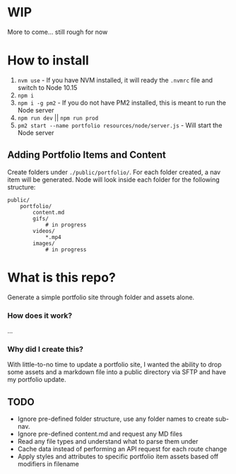 # WIP 
More to come... still rough for now 

# How to install

1. `nvm use` - If you have NVM installed, it will ready the `.nvmrc` file and switch to Node 10.15
1. `npm i`
1. `npm i -g pm2` - If you do not have PM2 installed, this is meant to run the Node server
1. `npm run dev` || `npm run prod`
1. `pm2 start --name portfolio resources/node/server.js` - Will start the Node server

## Adding Portfolio Items and Content

Create folders under `./public/portfolio/`. For each folder created, a nav item will be generated. Node will look inside each folder for the following structure:
```
public/
    portfolio/
        content.md
        gifs/
            # in progress
        videos/
            *.mp4
        images/  
            # in progress
```

# What is this repo?

Generate a simple portfolio site through folder and assets alone. 

### How does it work?
...

### Why did I create this?
With little-to-no time to update a portfolio site, I wanted the ability to drop some assets and a markdown file into a public directory via SFTP and have my portfolio update.



## TODO
- Ignore pre-defined folder structure, use any folder names to create sub-nav.
- Ignore pre-defined content.md and request any MD files
- Read any file types and understand what to parse them under
- Cache data instead of performing an API request for each route change
- Apply styles and attributes to specific portfolio item assets based off modifiers in filename